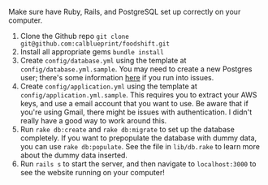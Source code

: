 
Make sure have Ruby, Rails, and PostgreSQL set up correctly on your computer.

1.  Clone the Github repo `git clone git@github.com:calblueprint/foodshift.git`
2.  Install all appropriate gems `bundle install`
3.  Create `config/database.yml` using the template at `config/database.yml.sample`.  You may need to create a new Postgres user; there's some information [here](http://stackoverflow.com/questions/16973018/createuser-could-not-connect-to-database-postgres-fatal-role-tom-does-not-e/16974197#16974197) if you run into issues.
4.  Create `config/application.yml` using the template at `config/application.yml.sample`.  This requires you to extract your AWS keys, and use a email account that you want to use.  Be aware that if you're using Gmail, there might be issues with authentication.  I didn't really have a good way to work around this.
5.  Run `rake db:create` and `rake db:migrate` to set up the database completely.  If you want to prepopulate the database with dummy data, you can use `rake db:populate`.  See the file in `lib/db.rake` to learn more about the dummy data inserted.
6.  Run `rails s` to start the server, and then navigate to `localhost:3000` to see the website running on your computer!
